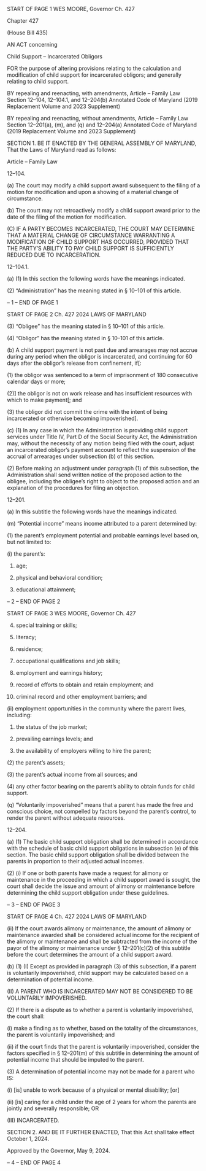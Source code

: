START OF PAGE 1
WES MOORE, Governor Ch. 427

Chapter 427

(House Bill 435)

AN ACT concerning

Child Support – Incarcerated Obligors

FOR the purpose of altering provisions relating to the calculation and modification of child
support for incarcerated obligors; and generally relating to child support.

BY repealing and reenacting, with amendments,
Article – Family Law
Section 12–104, 12–104.1, and 12–204(b)
Annotated Code of Maryland
(2019 Replacement Volume and 2023 Supplement)

BY repealing and reenacting, without amendments,
Article – Family Law
Section 12–201(a), (m), and (q) and 12–204(a)
Annotated Code of Maryland
(2019 Replacement Volume and 2023 Supplement)

SECTION 1. BE IT ENACTED BY THE GENERAL ASSEMBLY OF MARYLAND,
That the Laws of Maryland read as follows:

Article – Family Law

12–104.

(a) The court may modify a child support award subsequent to the filing of a
motion for modification and upon a showing of a material change of circumstance.

(b) The court may not retroactively modify a child support award prior to the date
of the filing of the motion for modification.

(C) IF A PARTY BECOMES INCARCERATED, THE COURT MAY DETERMINE
THAT A MATERIAL CHANGE OF CIRCUMSTANCE WARRANTING A MODIFICATION OF
CHILD SUPPORT HAS OCCURRED, PROVIDED THAT THE PARTY’S ABILITY TO PAY
CHILD SUPPORT IS SUFFICIENTLY REDUCED DUE TO INCARCERATION.

12–104.1.

(a) (1) In this section the following words have the meanings indicated.

(2) “Administration” has the meaning stated in § 10–101 of this article.

– 1 –
END OF PAGE 1

START OF PAGE 2
Ch. 427 2024 LAWS OF MARYLAND

(3) “Obligee” has the meaning stated in § 10–101 of this article.

(4) “Obligor” has the meaning stated in § 10–101 of this article.

(b) A child support payment is not past due and arrearages may not accrue during
any period when the obligor is incarcerated, and continuing for 60 days after the obligor’s
release from confinement, if[:

(1) the obligor was sentenced to a term of imprisonment of 180 consecutive
calendar days or more;

(2)] the obligor is not on work release and has insufficient resources with
which to make payment[; and

(3) the obligor did not commit the crime with the intent of being
incarcerated or otherwise becoming impoverished].

(c) (1) In any case in which the Administration is providing child support
services under Title IV, Part D of the Social Security Act, the Administration may, without
the necessity of any motion being filed with the court, adjust an incarcerated obligor’s
payment account to reflect the suspension of the accrual of arrearages under subsection (b)
of this section.

(2) Before making an adjustment under paragraph (1) of this subsection,
the Administration shall send written notice of the proposed action to the obligee, including
the obligee’s right to object to the proposed action and an explanation of the procedures for
filing an objection.

12–201.

(a) In this subtitle the following words have the meanings indicated.

(m) “Potential income” means income attributed to a parent determined by:

(1) the parent’s employment potential and probable earnings level based
on, but not limited to:

(i) the parent’s:

1. age;

2. physical and behavioral condition;

3. educational attainment;

– 2 –
END OF PAGE 2

START OF PAGE 3
WES MOORE, Governor Ch. 427

4. special training or skills;

5. literacy;

6. residence;

7. occupational qualifications and job skills;

8. employment and earnings history;

9. record of efforts to obtain and retain employment; and

10. criminal record and other employment barriers; and

(ii) employment opportunities in the community where the parent
lives, including:

1. the status of the job market;

2. prevailing earnings levels; and

3. the availability of employers willing to hire the parent;

(2) the parent’s assets;

(3) the parent’s actual income from all sources; and

(4) any other factor bearing on the parent’s ability to obtain funds for child
support.

(q) “Voluntarily impoverished” means that a parent has made the free and
conscious choice, not compelled by factors beyond the parent’s control, to render the parent
without adequate resources.

12–204.

(a) (1) The basic child support obligation shall be determined in accordance
with the schedule of basic child support obligations in subsection (e) of this section. The
basic child support obligation shall be divided between the parents in proportion to their
adjusted actual incomes.

(2) (i) If one or both parents have made a request for alimony or
maintenance in the proceeding in which a child support award is sought, the court shall
decide the issue and amount of alimony or maintenance before determining the child
support obligation under these guidelines.

– 3 –
END OF PAGE 3

START OF PAGE 4
Ch. 427 2024 LAWS OF MARYLAND

(ii) If the court awards alimony or maintenance, the amount of
alimony or maintenance awarded shall be considered actual income for the recipient of the
alimony or maintenance and shall be subtracted from the income of the payor of the alimony
or maintenance under § 12–201(c)(2) of this subtitle before the court determines the amount
of a child support award.

(b) (1) (I) Except as provided in paragraph (3) of this subsection, if a parent
is voluntarily impoverished, child support may be calculated based on a determination of
potential income.

(II) A PARENT WHO IS INCARCERATED MAY NOT BE
CONSIDERED TO BE VOLUNTARILY IMPOVERISHED.

(2) If there is a dispute as to whether a parent is voluntarily impoverished,
the court shall:

(i) make a finding as to whether, based on the totality of the
circumstances, the parent is voluntarily impoverished; and

(ii) if the court finds that the parent is voluntarily impoverished,
consider the factors specified in § 12–201(m) of this subtitle in determining the amount of
potential income that should be imputed to the parent.

(3) A determination of potential income may not be made for a parent who
IS:

(i) [is] unable to work because of a physical or mental disability;
[or]

(ii) [is] caring for a child under the age of 2 years for whom the
parents are jointly and severally responsible; OR

(III) INCARCERATED.

SECTION 2. AND BE IT FURTHER ENACTED, That this Act shall take effect
October 1, 2024.

Approved by the Governor, May 9, 2024.

– 4 –
END OF PAGE 4